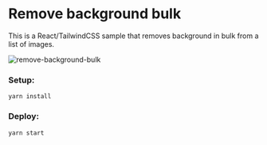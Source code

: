 # Remove background bulk

This is a React/TailwindCSS sample that removes background in bulk from a list of images.

![remove-background-bulk](../docs/bulk.gif)

### Setup:

```
yarn install
```

### Deploy:

```
yarn start
```
